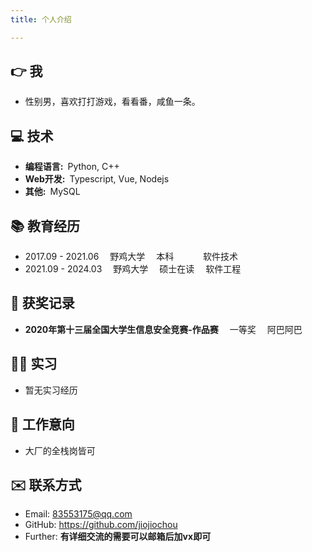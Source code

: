 ```yaml
---
title: 个人介绍

---
```

## 👉 我

- 性别男，喜欢打打游戏，看看番，咸鱼一条。

## 💻 技术

- **编程语言:**&ensp;Python, C++
- **Web开发:**&ensp;Typescript, Vue, Nodejs
- **其他:**&ensp;MySQL


## 📚 教育经历

- 2017.09 - 2021.06&emsp; 野鸡大学&emsp; 本科 &emsp; &emsp;&ensp;  软件技术
- 2021.09 - 2024.03&emsp; 野鸡大学&emsp; 硕士在读&emsp; 软件工程 

## 🚀 获奖记录

- **2020年第十三届全国大学生信息安全竞赛-作品赛** &emsp;一等奖 &emsp;阿巴阿巴

## 👨‍🔧 实习
 - 暂无实习经历

## 📝 工作意向
 - 大厂的全栈岗皆可

## ✉️ 联系方式

- Email:  <a href="mailto:83553175@qq.com">83553175@qq.com</a>
- GitHub: <https://github.com/jiojiochou>
- Further: **有详细交流的需要可以邮箱后加vx即可**